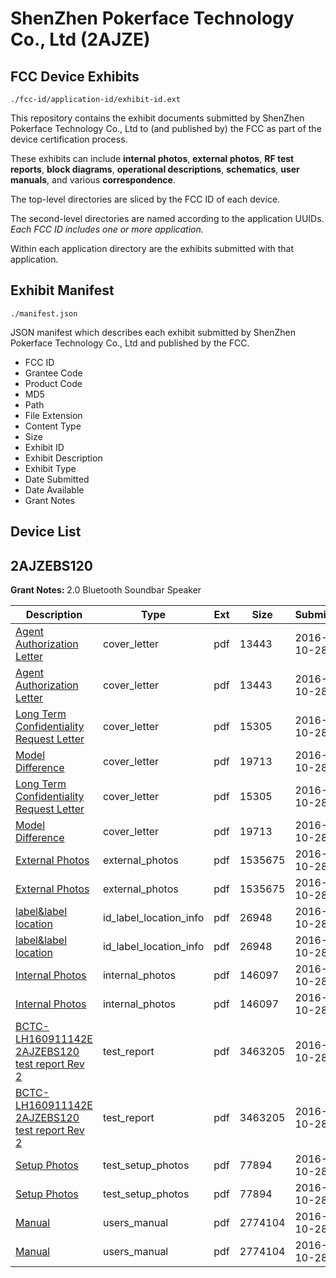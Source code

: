 # ShenZhen Pokerface Technology Co., Ltd (2AJZE)
## FCC Device Exhibits

```
./fcc-id/application-id/exhibit-id.ext
```

This repository contains the exhibit documents submitted by ShenZhen Pokerface Technology Co., Ltd to (and published by) the FCC as part of the device certification process.

These exhibits can include **internal photos**, **external photos**, **RF test reports**, **block diagrams**, **operational descriptions**, **schematics**, **user manuals**, and various **correspondence**.

The top-level directories are sliced by the FCC ID of each device.

The second-level directories are named according to the application UUIDs. *Each FCC ID includes one or more application.*

Within each application directory are the exhibits submitted with that application. 

## Exhibit Manifest

```
./manifest.json
```

JSON manifest which describes each exhibit submitted by ShenZhen Pokerface Technology Co., Ltd and published by the FCC.

- FCC ID
- Grantee Code
- Product Code
- MD5
- Path
- File Extension
- Content Type
- Size
- Exhibit ID
- Exhibit Description
- Exhibit Type
- Date Submitted
- Date Available
- Grant Notes

## Device List
## 2AJZEBS120
**Grant Notes:** 2.0 Bluetooth Soundbar Speaker

| Description | Type | Ext | Size | Submitted | Available |
| ----------- | ---- | --- | ---- | --------- | --------- |
| [Agent Authorization Letter](2AJZEBS120/da804a5a0bc19286ce2c24646c411500/3178783.pdf) | cover_letter | pdf | 13443 | 2016-10-28 | 2016-10-28 |
| [Agent Authorization Letter](2AJZEBS120/da804a5a0bc19286ce2c24646c411500/3178783.pdf) | cover_letter | pdf | 13443 | 2016-10-28 | 2016-10-28 |
| [Long Term Confidentiality Request Letter](2AJZEBS120/da804a5a0bc19286ce2c24646c411500/3178798.pdf) | cover_letter | pdf | 15305 | 2016-10-28 | 2016-10-28 |
| [Model Difference](2AJZEBS120/da804a5a0bc19286ce2c24646c411500/3178801.pdf) | cover_letter | pdf | 19713 | 2016-10-28 | 2016-10-28 |
| [Long Term Confidentiality Request Letter](2AJZEBS120/da804a5a0bc19286ce2c24646c411500/3178798.pdf) | cover_letter | pdf | 15305 | 2016-10-28 | 2016-10-28 |
| [Model Difference](2AJZEBS120/da804a5a0bc19286ce2c24646c411500/3178801.pdf) | cover_letter | pdf | 19713 | 2016-10-28 | 2016-10-28 |
| [External Photos](2AJZEBS120/da804a5a0bc19286ce2c24646c411500/3178792.pdf) | external_photos | pdf | 1535675 | 2016-10-28 | 2016-10-28 |
| [External Photos](2AJZEBS120/da804a5a0bc19286ce2c24646c411500/3178792.pdf) | external_photos | pdf | 1535675 | 2016-10-28 | 2016-10-28 |
| [label&label location](2AJZEBS120/da804a5a0bc19286ce2c24646c411500/3178795.pdf) | id_label_location_info | pdf | 26948 | 2016-10-28 | 2016-10-28 |
| [label&label location](2AJZEBS120/da804a5a0bc19286ce2c24646c411500/3178795.pdf) | id_label_location_info | pdf | 26948 | 2016-10-28 | 2016-10-28 |
| [Internal Photos](2AJZEBS120/da804a5a0bc19286ce2c24646c411500/3178794.pdf) | internal_photos | pdf | 146097 | 2016-10-28 | 2016-10-28 |
| [Internal Photos](2AJZEBS120/da804a5a0bc19286ce2c24646c411500/3178794.pdf) | internal_photos | pdf | 146097 | 2016-10-28 | 2016-10-28 |
| [BCTC-LH160911142E 2AJZEBS120 test report Rev 2](2AJZEBS120/da804a5a0bc19286ce2c24646c411500/3178785.pdf) | test_report | pdf | 3463205 | 2016-10-28 | 2016-10-28 |
| [BCTC-LH160911142E 2AJZEBS120 test report Rev 2](2AJZEBS120/da804a5a0bc19286ce2c24646c411500/3178785.pdf) | test_report | pdf | 3463205 | 2016-10-28 | 2016-10-28 |
| [Setup Photos](2AJZEBS120/da804a5a0bc19286ce2c24646c411500/3178807.pdf) | test_setup_photos | pdf | 77894 | 2016-10-28 | 2016-10-28 |
| [Setup Photos](2AJZEBS120/da804a5a0bc19286ce2c24646c411500/3178807.pdf) | test_setup_photos | pdf | 77894 | 2016-10-28 | 2016-10-28 |
| [Manual](2AJZEBS120/da804a5a0bc19286ce2c24646c411500/3178800.pdf) | users_manual | pdf | 2774104 | 2016-10-28 | 2016-10-28 |
| [Manual](2AJZEBS120/da804a5a0bc19286ce2c24646c411500/3178800.pdf) | users_manual | pdf | 2774104 | 2016-10-28 | 2016-10-28 |
